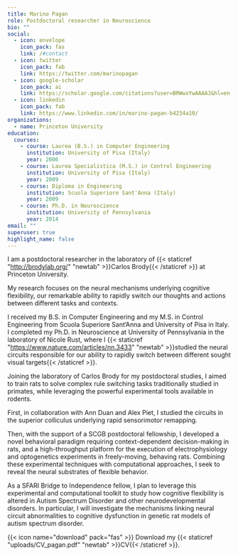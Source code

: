 ```yaml
---
title: Marino Pagan
role: Postdoctoral researcher in Neuroscience
bio: ""
social:
  - icon: envelope
    icon_pack: fas
    link: /#contact
  - icon: twitter
    icon_pack: fab
    link: https://twitter.com/marinopagan
  - icon: google-scholar
    icon_pack: ai
    link: https://scholar.google.com/citations?user=BRWwxYwAAAAJ&hl=en
  - icon: linkedin
    icon_pack: fab
    link: https://www.linkedin.com/in/marino-pagan-b4234a10/
organizations:
  - name: Princeton University
education:
  courses:
    - course: Laurea (B.S.) in Computer Engineering
      institution: University of Pisa (Italy)
      year: 2006
    - course: Laurea Specialistica (M.S.) in Control Engineering
      institution: University of Pisa (Italy)
      year: 2009
    - course: Diploma in Engineering
      institution: Scuola Superiore Sant'Anna (Italy)
      year: 2009
    - course: Ph.D. in Neuroscience
      institution: University of Pennsylvania
      year: 2014
email: ""
superuser: true
highlight_name: false
---
```


I am a postdoctoral researcher in the laboratory of {{< staticref "http://brodylab.org/" "newtab" >}}Carlos Brody{{< /staticref >}} at Princeton University.

My research focuses on the neural mechanisms underlying cognitive flexibility, our remarkable ability to rapidly switch our thoughts and actions between different tasks and contexts.

I received my B.S. in Computer Engineering and my M.S. in Control Engineering from Scuola Superiore Sant’Anna and University of Pisa in Italy. I completed my Ph.D. in Neuroscience at University of Pennsylvania in the laboratory of Nicole Rust, where I {{< staticref "https://www.nature.com/articles/nn.3433" "newtab" >}}studied the neural circuits responsible for our ability to rapidly switch between different sought visual targets{{< /staticref >}}.

Joining the laboratory of Carlos Brody for my postdoctoral studies, I aimed to train rats to solve complex rule switching tasks traditionally studied in primates, while leveraging the powerful experimental tools available in rodents.

First, in collaboration with Ann Duan and Alex Piet, I studied the circuits in the superior colliculus underlying rapid sensorimotor remapping.

Then, with the support of a SCGB postdoctoral fellowship, I developed a novel behavioral paradigm requiring context-dependent decision-making in rats, and a high-throughput platform for the execution of electrophysiology and optogenetics experiments in freely-moving, behaving rats. Combining these experimental techniques with computational approaches, I seek to reveal the neural substrates of flexible behavior.

As a SFARI Bridge to Independence fellow, I plan to leverage this experimental and computational toolkit to study how cognitive flexibility is altered in Autism Spectrum Disorder and other neurodevelopmental disorders. In particular, I will investigate the mechanisms linking neural circuit abnormalities to cognitive dysfunction in genetic rat models of autism spectrum disorder.


{{< icon name="download" pack="fas" >}} Download my {{< staticref "uploads/CV_pagan.pdf" "newtab" >}}CV{{< /staticref >}}.
